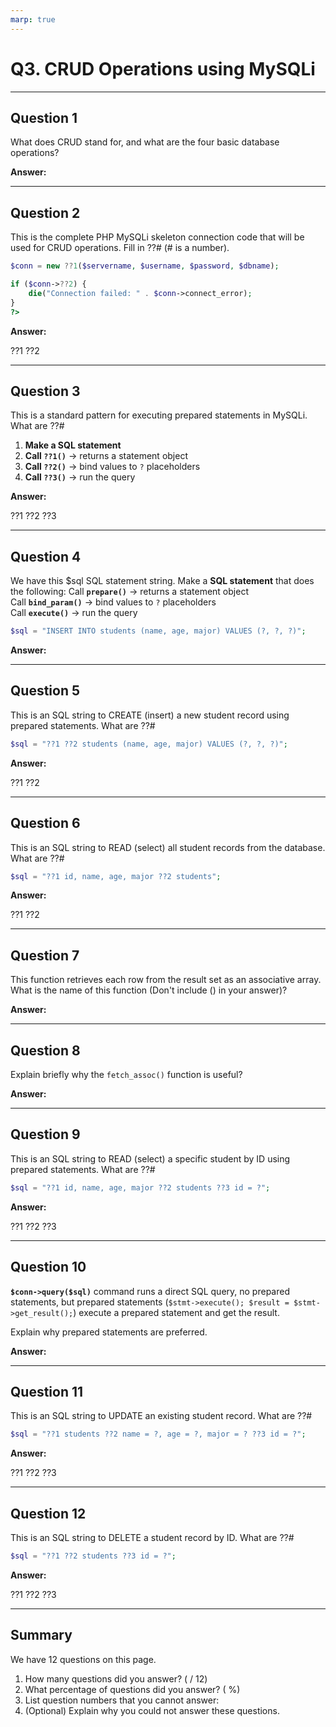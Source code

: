 ```yaml
---
marp: true
---
```


# Q3. CRUD Operations using MySQLi

---

## Question 1

What does CRUD stand for, and what are the four basic database operations?

**Answer:**

---

## Question 2

This is the complete PHP MySQLi skeleton connection code that will be used for CRUD operations. Fill in ??# (# is a number).

```php
$conn = new ??1($servername, $username, $password, $dbname);

if ($conn->??2) {
    die("Connection failed: " . $conn->connect_error);
}
?>
```

**Answer:**

??1
??2

---

## Question 3

This is a standard pattern for executing prepared statements in MySQLi. What are ??#

1. **Make a SQL statement**
2. **Call `??1()`** → returns a statement object
3. **Call `??2()`** → bind values to `?` placeholders
4. **Call `??3()`** → run the query

**Answer:**

??1
??2
??3

---

## Question 4

We have this $sql SQL statement string.
Make a **SQL statement** that does the following:
Call **`prepare()`** → returns a statement object  
Call **`bind_param()`** → bind values to `?` placeholders  
Call **`execute()`** → run the query  

```php
$sql = "INSERT INTO students (name, age, major) VALUES (?, ?, ?)";
```

**Answer:**

---

## Question 5

This is an SQL string to CREATE (insert) a new student record using prepared statements. What are ??#

```php
$sql = "??1 ??2 students (name, age, major) VALUES (?, ?, ?)";
```

**Answer:**

??1
??2

---

## Question 6

This is an SQL string to READ (select) all student records from the database. What are ??#

```php
$sql = "??1 id, name, age, major ??2 students";
```

**Answer:**

??1
??2

---

## Question 7

This function retrieves each row from the result set as an associative array. What is the name of this function (Don't include () in your answer)?

**Answer:**

---

## Question 8

Explain briefly why the `fetch_assoc()` function is useful?

**Answer:**

---

## Question 9

This is an SQL string to READ (select) a specific student by ID using prepared statements. What are ??#

```php
$sql = "??1 id, name, age, major ??2 students ??3 id = ?";
```

**Answer:**

??1
??2
??3

---

## Question 10

**`$conn->query($sql)`** command runs a direct SQL query, no prepared statements, but prepared statements (`$stmt->execute(); $result = $stmt->get_result();`) execute a prepared statement and get the result.

Explain why prepared statements are preferred.

**Answer:**

---

## Question 11

This is an SQL string to UPDATE an existing student record. What are ??#

```php
$sql = "??1 students ??2 name = ?, age = ?, major = ? ??3 id = ?";

```

**Answer:**

??1
??2
??3

---

## Question 12

This is an SQL string to DELETE a student record by ID. What are ??#

```php
$sql = "??1 ??2 students ??3 id = ?";
```

**Answer:**

??1
??2
??3

---

## Summary

We have 12 questions on this page.

1. How many questions did you answer? ( / 12)
2. What percentage of questions did you answer? (  %)
3. List question numbers that you cannot answer:
4. (Optional) Explain why you could not answer these questions.
